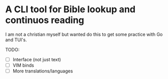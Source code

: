 # A CLI tool for Bible lookup and continuos reading

I am not a christian myself but wanted do this to get some practice with Go and TUI's.

TODO:
- [ ] Interface (not just text)
- [ ] VIM binds
- [ ] More translations/languages
